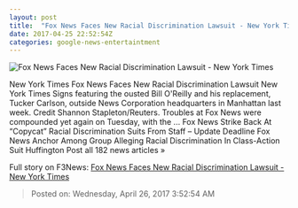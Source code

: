 ```yaml
---
layout: post
title:  "Fox News Faces New Racial Discrimination Lawsuit - New York Times"
date: 2017-04-25 22:52:54Z
categories: google-news-entertaintment
---
```


![Fox News Faces New Racial Discrimination Lawsuit - New York Times](https://static01.nyt.com/images/2017/04/26/business/26fox-hp/26fox-hp-facebookJumbo.jpg)

New York Times Fox News Faces New Racial Discrimination Lawsuit New York Times Signs featuring the ousted Bill O'Reilly and his replacement, Tucker Carlson, outside News Corporation headquarters in Manhattan last week. Credit Shannon Stapleton/Reuters. Troubles at Fox News were compounded yet again on Tuesday, with the ... Fox News Strike Back At “Copycat” Racial Discrimination Suits From Staff – Update Deadline Fox News Anchor Among Group Alleging Racial Discrimination In Class-Action Suit Huffington Post all 182 news articles »


Full story on F3News: [Fox News Faces New Racial Discrimination Lawsuit - New York Times](http://www.f3nws.com/n/PEsGg)

> Posted on: Wednesday, April 26, 2017 3:52:54 AM
